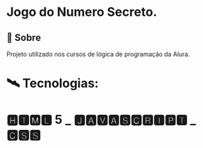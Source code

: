 <h1>Jogo do Numero Secreto.</h1>

<h2>🔖 Sobre</h2>
<p>Projeto utilizado nos cursos de lógica de programação da Alura.</p>

# 🛰 Tecnologias:
<h1>🅷🆃🅼🅻 5 _ 🅹🅰🆅🅰🆂🅲🆁🅸🅿🆃  _  🅲🆂🆂</h1>
